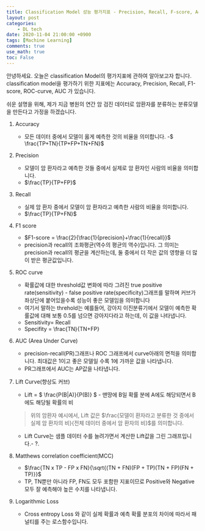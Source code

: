 ```yaml
---
title: Classification Model 성능 평가지표 - Precision, Recall, F-score, Accuracy, ROC curve, AUC, Lift Curve,...
layout: post 
categories:
    - DL tech
date: 2020-11-04 21:00:00 +0900
tags: [Machine Learning]    
comments: true
use_math: true
toc: False
---
```

안녕하세요. 오늘은 classification Model의 평가지표에 관하여 알아보고자 합니다. 
classification model을 평가하기 위한 지표에는
Accuracy, Precision, Recall, F1-score, ROC-curve, AUC 가 있습니다. 

쉬운 설명을 위해, 제가 지금 병원의 연간 암 검진 데이터로 암환자를 분류하는 분류모델을 만든다고 가정을 하겠습니다.  
  
1. Accuracy  
    - 모든 데이터 중에서 모델이 옳게 예측한 것의 비율을 의미합니다. 
    -$ \frac{TP+TN}{TP+FP+TN+FN}$
 
2. Precision
    - 모델이 암 환자라고 예측한 것들 중에서 실제로 암 환자인 사람의 비율을 의미합니다.   
    - $\frac{TP}{TP+FP}$

3. Recall
    - 실제 암 환자 중에서 모델이 암 환자라고 예측한 사람의 비율을 의미합니다. 
    - $\frac{TP}{TP+FN}$

4. F1 score
    - $F1-score = \frac{2}{\frac{1}{precision}+\frac{1}{recall}}$
    - precision과 recall의 조화평균(역수의 평균의 역수)입니다. 그 의미는 precision과 recall의 평균을 계산하는데, 둘 중에서 더 작은 값의 영향을 더 많이 받은 평균값입니다.   

5. ROC curve
    - 확률값에 대한 threshold값 변화에 따라 그려진 true positive rate(sensitivity) - false positive rate(specificity)그래프를 말하며 커브가 좌상단에 붙어있을수록 성능이 좋은 모델임을 의미합니다
    - 여기서 말하는 threhold는 예를들어, 강아지 이진분류기에서 모델이 예측한 확률값에 대해 보통 0.5를 넘으면 강아지다라고 하는데, 이 값을 나타냅니다.
    - Sensitivity= Recall
    - Specifity = \frac{TN}{TN+FP}
    
6. AUC (Area Under Curve)
    - precision-recall(PR)그래프나 ROC 그래프에서 curve아래의 면적을 의미합니다. 최대값은 1이고 좋은 모델일 수록 1에 가까운 값을 나타냅니다.
    - PR그래프에서 AUC는 AP값을 나타냅니다.
  
7. Lift Curve(향상도 커브) 
    - Lift = $ \frac{P(B|A)}{P(B)} $ - 맨땅에 B일 확률 분에 A에도 해당되면서 B에도 해당될 확률의 비 
    > 위의 암환자 예시에서, Lift 값은 $\frac{모델이 환자라고 분류한 것 중에서 실제 암 환자의 비}{전체 데이터 중에서 암 환자의 비}$를
  의미합니다.  
    - Lift Curve는 샘플 데이터 수를 늘려가면서 계산한 Lift값을 그린 그래프입니다.- ?.

8. Matthews correlation coefficient(MCC)
    - $\frac{TN x TP - FP x FN}{\sqrt{(TN + FN)(FP + TP)(TN + FP)(FN + TP)}}$
    - TP, TN뿐만 아니라 FP, FN도 모두 포함한 지표이므로 Positive와 Negative모두 잘 예측해야 높은 수치를 나타냅니다.
     
9. Logarithmic Loss
    - Cross entropy Loss 와 같이 실제 확률과 예측 확률 분포의 차이에 따라서 패널티를 주는 로스함수입니다. 
    